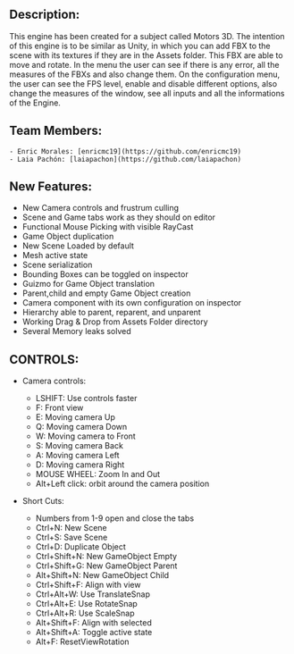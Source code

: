 ## Description:

This engine has been created for a subject called Motors 3D. The intention of this engine is to be similar as Unity, 
in which you can add FBX to the scene with its textures if they are in the Assets folder. This FBX are able to move 
and rotate. In the menu the user can see if there is any error, all the measures of the FBXs and also change them.
On the configuration menu, the user can see the FPS level, enable and disable different options, also change the 
measures of the window, see all inputs and all the informations of the Engine. 

## Team Members:

	- Enric Morales: [enricmc19](https://github.com/enricmc19)
	- Laia Pachón: [laiapachon](https://github.com/laiapachon)



## New Features:

- New Camera controls and frustrum culling
- Scene and Game tabs work as they should on editor
- Functional Mouse Picking with visible RayCast
- Game Object duplication
- New Scene Loaded by default
- Mesh active state
- Scene serialization
- Bounding Boxes can be toggled on inspector
- Guizmo for Game Object translation
- Parent,child and empty Game Object creation
- Camera component with its own configuration on inspector
- Hierarchy able to parent, reparent, and unparent
- Working Drag & Drop from Assets Folder directory
- Several Memory leaks solved


## CONTROLS:

- Camera controls:
	- LSHIFT: Use controls faster
	- F: Front view
	- E: Moving camera Up
	- Q: Moving camera Down
	- W: Moving camera to Front
	- S: Moving camera Back
	- A: Moving camera Left
	- D: Moving camera Right
	- MOUSE WHEEL: Zoom In and Out
	- Alt+Left click: orbit around the camera position
	
	
- Short Cuts:
  - Numbers from 1-9 open and close the tabs
  - Ctrl+N: New Scene
  - Ctrl+S: Save Scene
  - Ctrl+D: Duplicate Object
  - Ctrl+Shift+N: New GameObject Empty
  - Ctrl+Shift+G: New GameObject Parent
  - Alt+Shift+N: New GameObject Child
  - Ctrl+Shift+F: Align with view
  - Ctrl+Alt+W: Use TranslateSnap
  - Ctrl+Alt+E: Use RotateSnap
  - Ctrl+Alt+R: Use ScaleSnap
  - Alt+Shift+F: Align with selected
  - Alt+Shift+A: Toggle active state
  - Alt+F: ResetViewRotation

